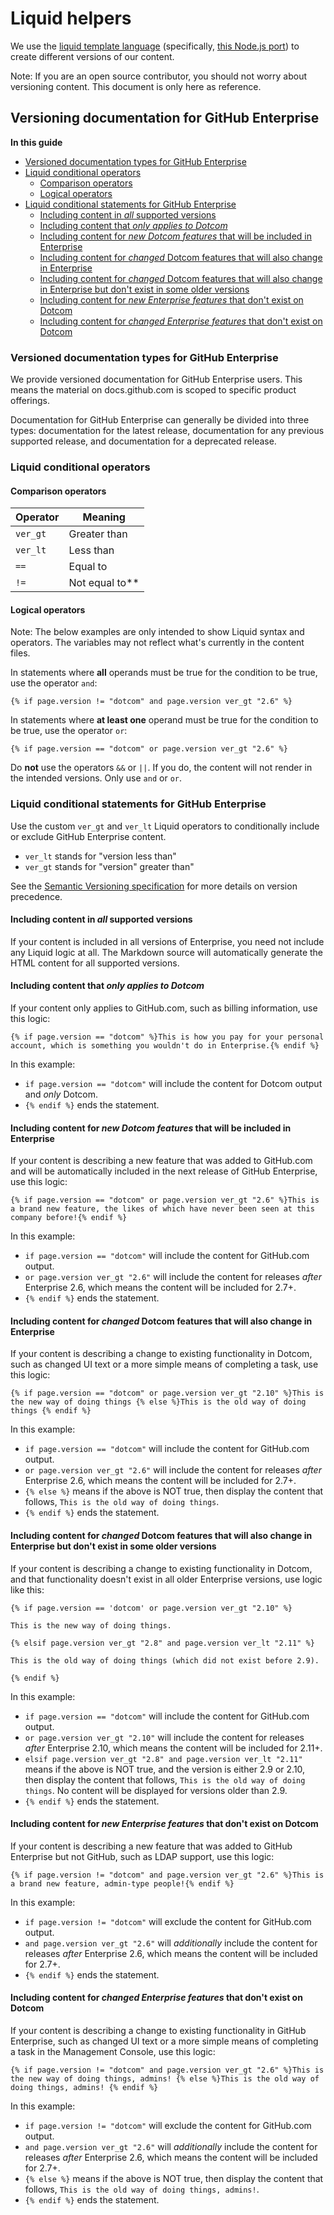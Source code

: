 # Liquid helpers <!-- omit in toc -->

We use the [liquid template language](https://shopify.github.io/liquid/basics/introduction/) (specifically, [this Node.js port](https://github.com/docs/liquid)) to create different versions of our content.

Note: If you are an open source contributor, you should not worry about versioning content. This document is only here as reference.

## Versioning documentation for GitHub Enterprise <!-- omit in toc -->

**In this guide**
- [Versioned documentation types for GitHub Enterprise](#versioned-documentation-types-for-github-enterprise)
- [Liquid conditional operators](#liquid-conditional-operators)
  - [Comparison operators](#comparison-operators)
  - [Logical operators](#logical-operators)
- [Liquid conditional statements for GitHub Enterprise](#liquid-conditional-statements-for-github-enterprise)
  - [Including content in *all* supported versions](#including-content-in-all-supported-versions)
  - [Including content that *only applies to Dotcom*](#including-content-that-only-applies-to-dotcom)
  - [Including content for *new Dotcom features* that will be included in Enterprise](#including-content-for-new-dotcom-features-that-will-be-included-in-enterprise)
  - [Including content for *changed* Dotcom features that will also change in Enterprise](#including-content-for-changed-dotcom-features-that-will-also-change-in-enterprise)
  - [Including content for *changed* Dotcom features that will also change in Enterprise but don't exist in some older versions](#including-content-for-changed-dotcom-features-that-will-also-change-in-enterprise-but-dont-exist-in-some-older-versions)
  - [Including content for *new Enterprise features* that don't exist on Dotcom](#including-content-for-new-enterprise-features-that-dont-exist-on-dotcom)
  - [Including content for *changed Enterprise features* that don't exist on Dotcom](#including-content-for-changed-enterprise-features-that-dont-exist-on-dotcom)

### Versioned documentation types for GitHub Enterprise

We provide versioned documentation for GitHub Enterprise users. This means the material on docs.github.com is scoped to specific product offerings.

Documentation for GitHub Enterprise can generally be divided into three types: documentation for the latest release, documentation for any previous supported release, and documentation for a deprecated release.


### Liquid conditional operators

#### Comparison operators

|Operator | Meaning|
|--|--|
|`ver_gt`| Greater than|
|`ver_lt`| Less than|
|`==`| Equal to|
|`!=`| Not equal to**|

#### Logical operators

Note: The below examples are only intended to show Liquid syntax and operators. The variables may not reflect what's currently in the content files.

In statements where **all** operands must be true for the condition to be true, use the operator `and`:

```
{% if page.version != "dotcom" and page.version ver_gt "2.6" %}
```

In statements where **at least one** operand must be true for the condition to be true, use the operator `or`:

```
{% if page.version == "dotcom" or page.version ver_gt "2.6" %}
```

Do **not** use the operators `&&` or `||`. If you do, the content will not render in the intended versions. Only use `and` or `or`.

### Liquid conditional statements for GitHub Enterprise

Use the custom `ver_gt` and `ver_lt` Liquid operators to conditionally include or exclude GitHub Enterprise content.

- `ver_lt` stands for "version less than"
- `ver_gt` stands for "version" greater than"

See the [Semantic Versioning specification](https://semver.org/#spec-item-11) for more details on version precedence.

#### Including content in *all* supported versions

If your content is included in all versions of Enterprise, you need not include any Liquid logic at all. The Markdown source will automatically generate the HTML content for all supported versions.

#### Including content that *only applies to Dotcom*

If your content only applies to GitHub.com, such as billing information, use this logic:

```
{% if page.version == "dotcom" %}This is how you pay for your personal account, which is something you wouldn't do in Enterprise.{% endif %}
```

In this example:
- `if page.version == "dotcom"` will include the content for Dotcom output and *only* Dotcom.
- `{% endif %}` ends the statement.

#### Including content for *new Dotcom features* that will be included in Enterprise

If your content is describing a new feature that was added to GitHub.com and will be automatically included in the next release of GitHub Enterprise, use this logic:

```
{% if page.version == "dotcom" or page.version ver_gt "2.6" %}This is a brand new feature, the likes of which have never been seen at this company before!{% endif %}
```

In this example:

- `if page.version == "dotcom"` will include the content for GitHub.com output.
- `or page.version ver_gt "2.6"` will include the content for releases *after* Enterprise 2.6, which means the content will be included for 2.7+.
- `{% endif %}` ends the statement.

#### Including content for *changed* Dotcom features that will also change in Enterprise

If your content is describing a change to existing functionality in Dotcom, such as changed UI text or a more simple means of completing a task, use this logic:

```
{% if page.version == "dotcom" or page.version ver_gt "2.10" %}This is the new way of doing things {% else %}This is the old way of doing things {% endif %}
```

In this example:

- `if page.version == "dotcom"` will include the content for GitHub.com output.
- `or page.version ver_gt "2.6"` will include the content for releases *after* Enterprise 2.6, which means the content will be included for 2.7+.
- `{% else %}` means if the above is NOT true, then display the content that follows, `This is the old way of doing things`.
- `{% endif %}` ends the statement.

#### Including content for *changed* Dotcom features that will also change in Enterprise but don't exist in some older versions

If your content is describing a change to existing functionality in Dotcom, and that functionality doesn't exist in all older Enterprise versions, use logic like this:

```
{% if page.version == 'dotcom' or page.version ver_gt "2.10" %}

This is the new way of doing things.

{% elsif page.version ver_gt "2.8" and page.version ver_lt "2.11" %}

This is the old way of doing things (which did not exist before 2.9).

{% endif %}
```

In this example:

- `if page.version == "dotcom"` will include the content for GitHub.com output.
- `or page.version ver_gt "2.10"` will include the content for releases *after* Enterprise 2.10, which means the content will be included for 2.11+.
- `elsif page.version ver_gt "2.8" and page.version ver_lt "2.11"` means if the above is NOT true, and the version is either 2.9 or 2.10, then display the content that follows, `This is the old way of doing things`. No content will be displayed for versions older than 2.9.
- `{% endif %}` ends the statement.

#### Including content for *new Enterprise features* that don't exist on Dotcom

If your content is describing a new feature that was added to GitHub Enterprise but not GitHub, such as LDAP support, use this logic:

```
{% if page.version != "dotcom" and page.version ver_gt "2.6" %}This is a brand new feature, admin-type people!{% endif %}
```

In this example:

- `if page.version != "dotcom"` will exclude the content for GitHub.com output.
- `and page.version ver_gt "2.6"` will *additionally* include the content for releases *after* Enterprise 2.6, which means the content will be included for 2.7+.
- `{% endif %}` ends the statement.

#### Including content for *changed Enterprise features* that don't exist on Dotcom

If your content is describing a change to existing functionality in GitHub Enterprise, such as changed UI text or a more simple means of completing a task in the Management Console, use this logic:

```
{% if page.version != "dotcom" and page.version ver_gt "2.6" %}This is the new way of doing things, admins! {% else %}This is the old way of doing things, admins! {% endif %}
```

In this example:

- `if page.version != "dotcom"` will exclude the content for GitHub.com output.
- `and page.version ver_gt "2.6"` will *additionally* include the content for releases *after* Enterprise 2.6, which means the content will be included for 2.7+.
- `{% else %}` means if the above is NOT true, then display the content that follows, `This is the old way of doing things, admins!`.
- `{% endif %}` ends the statement.
